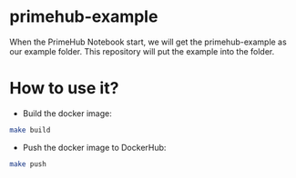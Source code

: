 # primehub-example
When the PrimeHub Notebook start, we will get the primehub-example as our example folder. This repository will put the example into the folder.

# How to use it?

- Build the docker image:
```bash
make build
```

- Push the docker image to DockerHub:
```bash
make push
```